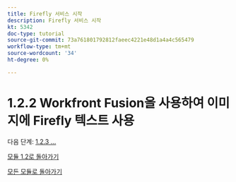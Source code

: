 ```yaml
---
title: Firefly 서비스 시작
description: Firefly 서비스 시작
kt: 5342
doc-type: tutorial
source-git-commit: 73a761801792812faeec4221e48d1a4a4c565479
workflow-type: tm+mt
source-wordcount: '34'
ht-degree: 0%

---
```


# 1.2.2 Workfront Fusion을 사용하여 이미지에 Firefly 텍스트 사용

다음 단계: [1.2.3 ...](./ex3.md)

[모듈 1.2로 돌아가기](./automation.md)

[모든 모듈로 돌아가기](./../../../overview.md)
